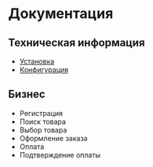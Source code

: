 # Документация

## Техническая информация

* [Установка](install.md)
* [Конфигурация](config.md)

## Бизнес

* Регистрация
* Поиск товара
* Выбор товара
* Оформление заказа
* Оплата
* Подтверждение оплаты

